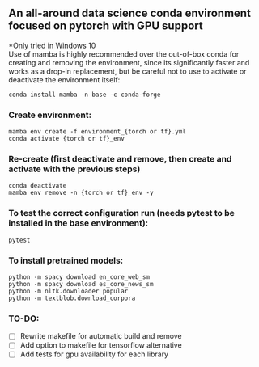 ## An all-around data science conda environment focused on pytorch with GPU support
*Only tried in Windows 10  
Use of mamba is highly recommended over the out-of-box conda for creating and removing the environment, since its significantly faster and works as a drop-in replacement, but be careful not to use to activate or deactivate the environment itself:
```
conda install mamba -n base -c conda-forge
```
### Create environment:
```
mamba env create -f environment_{torch or tf}.yml
conda activate {torch or tf}_env
```
### Re-create (first deactivate and remove, then create and activate with the previous steps)
```
conda deactivate
mamba env remove -n {torch or tf}_env -y
```
### To test the correct configuration run (needs pytest to be installed in the base environment):
```
pytest
```
### To install pretrained models:
```
python -m spacy download en_core_web_sm
python -m spacy download es_core_news_sm
python -m nltk.downloader popular
python -m textblob.download_corpora
```
### TO-DO:
- [ ] Rewrite makefile for automatic build and remove
- [ ] Add option to makefile for tensorflow alternative
- [ ] Add tests for gpu availability for each library